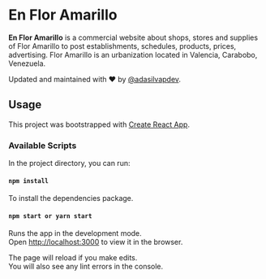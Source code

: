 # En Flor Amarillo

**En Flor Amarillo** is a commercial website about shops, stores and supplies of Flor Amarillo to post establishments, schedules, products, prices, advertising. Flor Amarillo is an urbanization located in Valencia, Carabobo, Venezuela.

Updated and maintained with ❤️ by [@adasilvapdev](https://adasilvapdev.github.io/web/).

## Usage

This project was bootstrapped with [Create React App](https://github.com/facebook/create-react-app).

### Available Scripts

In the project directory, you can run:

#### `npm install`
To install the dependencies package.

#### `npm start or yarn start`

Runs the app in the development mode.<br>
Open [http://localhost:3000](http://localhost:3000) to view it in the browser.

The page will reload if you make edits.<br>
You will also see any lint errors in the console.
